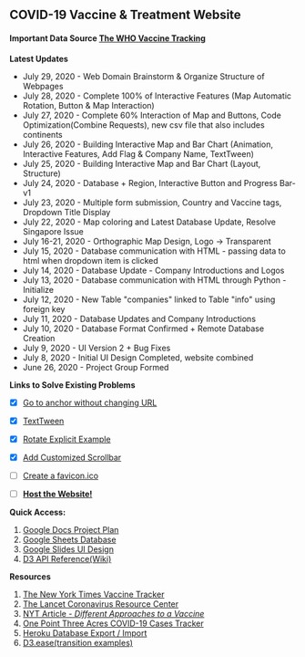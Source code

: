 ## COVID-19 Vaccine & Treatment Website

#### Important Data Source [The WHO Vaccine Tracking](https://www.who.int/publications/m/item/draft-landscape-of-covid-19-candidate-vaccines)

**Latest Updates**
+ July 29, 2020 - Web Domain Brainstorm & Organize Structure of Webpages
+ July 28, 2020 - Complete 100% of Interactive Features (Map Automatic Rotation, Button & Map Interaction)
+ July 27, 2020 - Complete 60% Interaction of Map and Buttons, Code Optimization(Combine Requests), new csv file that also includes continents
+ July 26, 2020 - Building Interactive Map and Bar Chart (Animation, Interactive Features, Add Flag & Company Name, TextTween)
+ July 25, 2020 - Building Interactive Map and Bar Chart (Layout, Structure)
+ July 24, 2020 - Database + Region, Interactive Button and Progress Bar-v1
+ July 23, 2020 - Multiple form submission, Country and Vaccine tags, Dropdown Title Display
+ July 22, 2020 - Map coloring and Latest Database Update, Resolve Singapore Issue
+ July 16-21, 2020 - Orthographic Map Design, Logo → Transparent
+ July 15, 2020 - Database communication with HTML - passing data to html when dropdown item is clicked
+ July 14, 2020 - Database Update - Company Introductions and Logos
+ July 13, 2020 - Database communication with HTML through Python - Initialize
+ July 12, 2020 - New Table "companies" linked to Table "info" using foreign key
+ July 11, 2020 - Database Updates and Company Introductions
+ July 10, 2020 - Database Format Confirmed + Remote Database Creation
+ July 9, 2020 - UI Version 2 + Bug Fixes
+ July 8, 2020 - Initial UI Design Completed, website combined
+ June 26, 2020 - Project Group Formed

**Links to Solve Existing Problems**
* [X] [Go to anchor without changing URL](https://stackoverflow.com/questions/15223006/scroll-with-anchor-without-in-url)
* [X] [TextTween](https://observablehq.com/@d3/transition-texttween)
* [X] [Rotate Explicit Example](https://observablehq.com/@d3/world-tour)
* [X] [Add Customized Scrollbar](https://www.w3schools.com/howto/tryit.asp?filename=tryhow_css_custom_scrollbar)
* [ ] [Create a favicon.ico](https://stackoverflow.com/questions/4888377/how-to-add-a-browser-tab-icon-favicon-for-a-website)
* [ ] [**Host the Website!**](https://docs.github.com/en/github/working-with-github-pages/managing-a-custom-domain-for-your-github-pages-site#configuring-a-subdomain)


**Quick Access:**
1. [Google Docs Project Plan](https://docs.google.com/document/d/1deIU2SzWKDxPKVcOjmgND0dqXN83Fx7WdhrB9ZfNttE/edit?usp=sharing)
2. [Google Sheets Database](https://docs.google.com/spreadsheets/d/1uizkQFCIkAH1fuDuj_N01xJogvwoTmTiQziaBz1Xtvs/edit#gid=0)
3. [Google Slides UI Design](https://docs.google.com/presentation/d/1ibjxRnj7LZTH4G1Zy0rOL-0un8sc1Ab3FwR-Z1zx1uU/edit#slide=id.p)
4. [D3 API Reference(Wiki)](https://github.com/d3/d3/blob/master/API.md)

**Resources**
1. [The New York Times Vaccine Tracker](https://www.nytimes.com/interactive/2020/science/coronavirus-vaccine-tracker.html)
2. [The Lancet Coronavirus Resource Center](https://www.thelancet.com/coronavirus?dgcid=kr_pop-up_tlcoronavirus20)
3. [NYT Article - *Different Approaches to a Vaccine*](https://www.nytimes.com/interactive/2020/05/20/science/coronavirus-vaccine-development.html?action=click&module=RelatedLinks&pgtype=Article)
4. [One Point Three Acres COVID-19 Cases Tracker](https://coronavirus.1point3acres.com/en)
5. [Heroku Database Export / Import](https://devcenter.heroku.com/articles/heroku-postgres-import-export)
6. [D3.ease(transition examples)](https://observablehq.com/@d3/easing-animations)